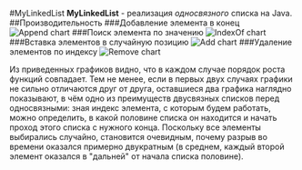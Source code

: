 #MyLinkedList
**MyLinkedList** - реализация *односвязного* списка на Java.
##Производительность
###Добавление элемента в конец
![Append chart](https://raw.githubusercontent.com/alitsov/netcracker-java-practice/master/src/resources/MyLinkedList/AppendComparison.png)
###Поиск элемента по значению
![IndexOf chart](https://raw.githubusercontent.com/alitsov/netcracker-java-practice/master/src/resources/MyLinkedList/IndexOfComparison.png)
###Вставка элементов в случайную позицию
![Add chart](https://raw.githubusercontent.com/alitsov/netcracker-java-practice/master/src/resources/MyLinkedList/AddComparison.png)
###Удаление элементов по индексу
![Remove chart](https://raw.githubusercontent.com/alitsov/netcracker-java-practice/master/src/resources/MyLinkedList/RemoveComparison.png)

Из приведенных графиков видно, что в каждом случае порядок роста функций совпадает. Тем не менее, если в первых двух
случаях графики не сильно отличаются друг от друга, оставшиеся два графика наглядно показывают, в чём одно из преимуществ
двусвязных списков перед односвязными: зная индекс элемента, с которым будем работать, можно определить, в какой половине
списка он находится и начать проход этого списка с нужного конца. Поскольку все элементы выбирались случайно, становится
очевидным, почему разрыв во времени оказался примерно двукратным (в среднем, каждый второй элемент оказался в "дальней"
от начала списка половине).
